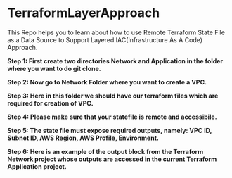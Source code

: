 # TerraformLayerApproach
This Repo helps you to learn about how to use Remote Terraform State File as a Data Source to Support Layered IAC(Infrastructure As A Code) Approach.

**Step 1: First create two directories Network and Application in the folder where you want to do git clone.**

**Step 2: Now go to Network Folder where you want to create a VPC.**

**Step 3: Here in this folder we should have our terraform files which are required for creation of VPC.**

**Step 4: Please make sure that your statefile is remote and accessibile.**

**Step 5: The state file must expose required outputs, namely: VPC ID, Subnet ID, AWS Region, AWS Profile, Environment.**

**Step 6: Here is an example of the output block from the Terraform Network project whose outputs are accessed in the current Terraform Application project.**




